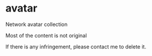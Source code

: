 # avatar
Network avatar collection


Most of the content is not original


If there is any infringement, please contact me to delete it.

